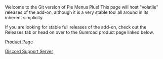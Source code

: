 Welcome to the Git version of Pie Menus Plus! This page will host "volatile" releases of the add-on, although it is a very stable tool all around in its inherent simplicity.

If you are looking for stable full releases of the add-on, check out the Releases tab or head on over to the Gumroad product page linked below.

[Product Page](https://gumroad.com/l/piesplus)

[Discord Support Server](https://discord.gg/fttAx9g9WQ)
